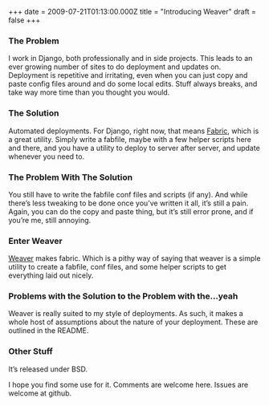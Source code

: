 +++
date = 2009-07-21T01:13:00.000Z
title = "Introducing Weaver"
draft = false
+++
### The Problem

I work in Django, both professionally and in side projects. This leads
to an ever growing number of sites to do deployment and updates on.
Deployment is repetitive and irritating, even when you can just copy and
paste config files around and do some local edits. Stuff always breaks,
and take way more time than you thought you would.

### The Solution

Automated deployments. For Django, right now, that means
[Fabric](http://www.nongnu.org/fab/), which is a great utility. Simply
write a fabfile, maybe with a few helper scripts here and there, and you
have a utility to deploy to server after server, and update whenever you
need to.

### The Problem With The Solution

You still have to write the fabfile conf files and scripts (if any). And
while there’s less tweaking to be done once you’ve written it all, it’s
still a pain. Again, you can do the copy and paste thing, but it’s still
error prone, and if you’re me, still annoying.

### Enter Weaver

[Weaver](http://github.com/jaycee/weaver/tree/master) makes fabric.
Which is a pithy way of saying that weaver is a simple utility to create
a fabfile, conf files, and some helper scripts to get everything laid
out nicely.

### Problems with the Solution to the Problem with the…yeah

Weaver is really suited to my style of deployments. As such, it makes a
whole host of assumptions about the nature of your deployment. These are
outlined in the README.

### Other Stuff

It’s released under BSD.

I hope you find some use for it. Comments are welcome here. Issues are
welcome at github.
